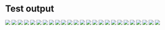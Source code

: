 # Test output
![](https://github.com/isukces/iSukces.DrawingPanel/blob/main/doc/testDrawings/Zero01_line+arc_right27.png?raw=true)
![](https://github.com/isukces/iSukces.DrawingPanel/blob/main/doc/testDrawings/Zero02_arc_right27+line.png?raw=true)
![](https://github.com/isukces/iSukces.DrawingPanel/blob/main/doc/testDrawings/Zero03_two_arcs_left32+right59.png?raw=true)
![](https://github.com/isukces/iSukces.DrawingPanel/blob/main/doc/testDrawings/Zero04_two_arcs_right74+left48.png?raw=true)
![](https://github.com/isukces/iSukces.DrawingPanel/blob/main/doc/testDrawings/Zero05_two_arcs_left85+right203.png?raw=true)
![](https://github.com/isukces/iSukces.DrawingPanel/blob/main/doc/testDrawings/One01_colinear.png?raw=true)
![](https://github.com/isukces/iSukces.DrawingPanel/blob/main/doc/testDrawings/One02_colinear.png?raw=true)
![](https://github.com/isukces/iSukces.DrawingPanel/blob/main/doc/testDrawings/One03_too_small_radius,x=2.png?raw=true)
![](https://github.com/isukces/iSukces.DrawingPanel/blob/main/doc/testDrawings/One03_too_small_radius,x=26.png?raw=true)
![](https://github.com/isukces/iSukces.DrawingPanel/blob/main/doc/testDrawings/One03_too_small_radius,x=29.png?raw=true)
![](https://github.com/isukces/iSukces.DrawingPanel/blob/main/doc/testDrawings/One03_too_small_radius,x=6.png?raw=true)
![](https://github.com/isukces/iSukces.DrawingPanel/blob/main/doc/testDrawings/One04_normal_config.png?raw=true)
![](https://github.com/isukces/iSukces.DrawingPanel/blob/main/doc/testDrawings/One05_normal_config,min_radius=4,left.png?raw=true)
![](https://github.com/isukces/iSukces.DrawingPanel/blob/main/doc/testDrawings/One05_normal_config,min_radius=4,right.png?raw=true)
![](https://github.com/isukces/iSukces.DrawingPanel/blob/main/doc/testDrawings/One06_high.png?raw=true)
![](https://github.com/isukces/iSukces.DrawingPanel/blob/main/doc/testDrawings/One07_high_top.png?raw=true)
![](https://github.com/isukces/iSukces.DrawingPanel/blob/main/doc/testDrawings/One08_too_high.png?raw=true)
![](https://github.com/isukces/iSukces.DrawingPanel/blob/main/doc/testDrawings/One09_too_high_right.png?raw=true)
![](https://github.com/isukces/iSukces.DrawingPanel/blob/main/doc/testDrawings/One10_too_high_left.png?raw=true)
![](https://github.com/isukces/iSukces.DrawingPanel/blob/main/doc/testDrawings/One11_below.png?raw=true)
![](https://github.com/isukces/iSukces.DrawingPanel/blob/main/doc/testDrawings/Two01_simple.png?raw=true)
![](https://github.com/isukces/iSukces.DrawingPanel/blob/main/doc/testDrawings/Two02_left_to_close.png?raw=true)
![](https://github.com/isukces/iSukces.DrawingPanel/blob/main/doc/testDrawings/Two03_left_little_out.png?raw=true)
![](https://github.com/isukces/iSukces.DrawingPanel/blob/main/doc/testDrawings/Two04_big_rotation_angle.png?raw=true)
![](https://github.com/isukces/iSukces.DrawingPanel/blob/main/doc/testDrawings/Three01_simple.png?raw=true)
